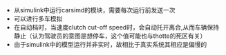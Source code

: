 - 从simulink中运行carsimd的模块，需要每次运行前发送一次
- 可以进行多车模拟
- 在自动档时，当速度clutch cut-off speed时，会自动托开离合,从而车辆保持静止（认为驾驶员的意图是想停车，这个值可能也与thotte的死区有关）
- 由于simulink中的模型运行并非实时，故相比于真实系统其相应是偏慢的